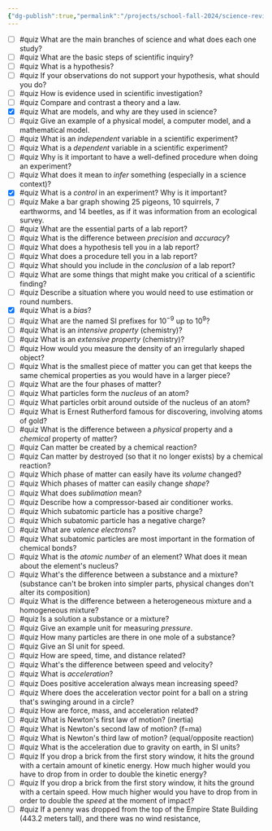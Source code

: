 ```yaml
---
{"dg-publish":true,"permalink":"/projects/school-fall-2024/science-review/science-review-questions/"}
---
```



- [ ] #quiz What are the main branches of science and what does each one study?
- [ ] #quiz What are the basic steps of scientific inquiry?
- [ ] #quiz What is a hypothesis?
- [ ] #quiz If your observations do not support your hypothesis, what should you do?
- [ ] #quiz How is evidence used in scientific investigation?
- [ ] #quiz Compare and contrast a theory and a law.
- [x] #quiz What are models, and why are they used in science?
- [ ] #quiz Give an example of a physical model, a computer model, and a mathematical model.
- [ ] #quiz What is an *independent* variable in a scientific experiment?
- [ ] #quiz What is a *dependent* variable in a scientific experiment?
- [ ] #quiz Why is it important to have a well-defined procedure when doing an experiment?
- [ ] #quiz What does it mean to *infer* something (especially in a science context)?
- [x] #quiz What is a *control* in an experiment? Why is it important?
- [ ] #quiz Make a bar graph showing 25 pigeons, 10 squirrels, 7 earthworms, and 14 beetles, as if it was information from an ecological survey.
- [ ] #quiz What are the essential parts of a lab report?
- [ ] #quiz What is the difference between *precision* and *accuracy*?
- [ ] #quiz What does a hypothesis tell you in a lab report?
- [ ] #quiz What does a procedure tell you in a lab report?
- [ ] #quiz What should you include in the *conclusion* of a lab report?
- [ ] #quiz What are some things that might make you critical of a scientific finding?
- [ ] #quiz Describe a situation where you would need to use estimation or round numbers.
- [x] #quiz What is a *bias*?
- [ ] #quiz What are the named SI prefixes for $10^{-9}$ up to $10^{9}$?
- [ ] #quiz What is an *intensive property* (chemistry)?
- [ ] #quiz What is an *extensive property* (chemistry)?
- [ ] #quiz How would you measure the density of an irregularly shaped object?
- [ ] #quiz What is the smallest piece of matter you can get that keeps the same chemical properties as you would have in a larger piece?
- [ ] #quiz What are the four phases of matter?
- [ ] #quiz What particles form the *nucleus* of an atom?
- [ ] #quiz What particles orbit around outside of the nucleus of an atom?
- [ ] #quiz What is Ernest Rutherford famous for discovering, involving atoms of gold?
- [ ] #quiz What is the difference between a *physical* property and a *chemical* property of matter?
- [ ] #quiz Can matter be created by a chemical reaction?
- [ ] #quiz Can matter by destroyed (so that it no longer exists) by a chemical reaction?
- [ ] #quiz Which phase of matter can easily have its *volume* changed?
- [ ] #quiz Which phases of matter can easily change *shape*?
- [ ] #quiz What does *sublimation* mean?
- [ ] #quiz Describe how a compressor-based air conditioner works.
- [ ] #quiz Which subatomic particle has a positive charge?
- [ ] #quiz Which subatomic particle has a negative charge?
- [ ] #quiz What are *valence electrons*?
- [ ] #quiz What subatomic particles are most important in the formation of chemical bonds?
- [ ] #quiz What is the *atomic number* of an element? What does it mean about the element's nucleus?
- [ ] #quiz What's the difference between a substance and a mixture? (substance can't be broken into simpler parts, physical changes don't alter its composition)
- [ ] #quiz What is the difference between a heterogeneous mixture and a homogeneous mixture?
- [ ] #quiz Is a solution a substance or a mixture?
- [ ] #quiz Give an example unit for measuring *pressure*.
- [ ] #quiz How many particles are there in one mole of a substance?
- [ ] #quiz Give an SI unit for speed. 
- [ ] #quiz How are speed, time, and distance related?
- [ ] #quiz What's the difference between speed and velocity?
- [ ] #quiz What is *acceleration*?
- [ ] #quiz Does positive acceleration always mean increasing speed?
- [ ] #quiz Where does the acceleration vector point for a ball on a string that's swinging around in a circle?
- [ ] #quiz How are force, mass, and acceleration related?
- [ ] #quiz What is Newton's first law of motion? (inertia)
- [ ] #quiz What is Newton's second law of motion? (f=ma)
- [ ] #quiz What is Newton's third law of motion? (equal/opposite reaction)
- [ ] #quiz What is the acceleration due to gravity on earth, in SI units?
- [ ] #quiz If you drop a brick from the first story window, it hits the ground with a certain amount of kinetic energy. How much higher would you have to drop from in order to double the kinetic energy? 
- [ ] #quiz If you drop a brick from the first story window, it hits the ground with a certain speed. How much higher would you have to drop from in order to double the *speed* at the moment of impact? 
- [ ] #quiz If a penny was dropped from the top of the Empire State Building (443.2 meters tall), and there was no wind resistance, 